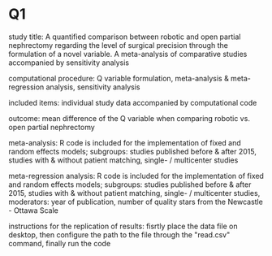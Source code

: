 # Q1

study title: A quantified comparison between robotic and open partial nephrectomy regarding the level of surgical precision through the formulation of a novel variable. A meta-analysis of comparative studies accompanied by sensitivity analysis

computational procedure: Q variable formulation, meta-analysis & meta-regression analysis, sensitivity analysis

included items: individual study data accompanied by computational code 

outcome: mean difference of the Q variable when comparing robotic vs. open partial nephrectomy

meta-analysis: R code is included for the implementation of fixed and random effects models; subgroups: studies published before & after 2015, studies with & without     patient matching, single- / multicenter studies

meta-regression analysis: R code is included for the implementation of fixed and random effects models; subgroups: studies published before & after 2015, studies with & without patient matching, single- / multicenter studies, moderators: year of publication, number of quality stars from the Newcastle - Ottawa Scale

instructions for the replication of results: fisrtly place the data file on desktop, then configure the path to the file through the "read.csv" command, finally run the code 
